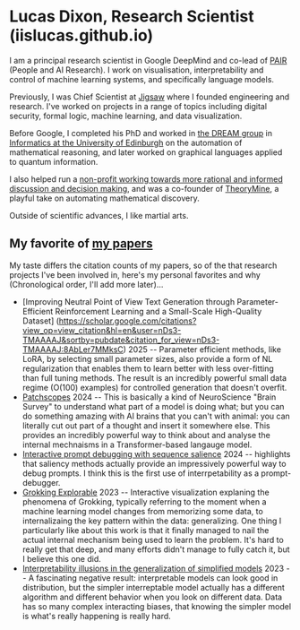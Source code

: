# Lucas Dixon, Research Scientist (iislucas.github.io)

I am a principal research scientist in Google DeepMind and co-lead of [PAIR](pair.withgoogle.com) (People and AI Research). I work on visualisation, interpretability and control of machine learning systems, and specifically language models.

Previously, I was Chief Scientist at [Jigsaw](https://jigsaw.google.com/) where I founded engineering and research. I've worked on projects in a range of topics including digital security, formal logic, machine learning, and data visualization.

Before Google, I completed his PhD and worked in [the DREAM group](https://www.research.ed.ac.uk/en/publications/the-history-of-the-dream-group) in [Informatics at the University of Edinburgh](https://informatics.ed.ac.uk/) on the automation of mathematical reasoning, and later worked on graphical languages applied to quantum information. 

I also helped run a [non-profit working towards more rational and informed discussion and decision making](https://web.archive.org/web/20180315194233/http://www.kenyersel.org/), and was a co-founder of [TheoryMine](https://www.theorymine.com/), a playful take on automating mathematical discovery. 

Outside of scientific advances, I like martial arts.

## My favorite of [my papers](https://scholar.google.com/citations?user=nDs3-TMAAAAJ&hl=en&oi=ao)

My taste differs the citation counts of my papers, so of the that research projects I've been involved in, here's my personal favorites and why (Chronological order, I'll add more later)... 

 * [Improving Neutral Point of View Text Generation through Parameter-Efficient Reinforcement Learning and a Small-Scale High-Quality Dataset] (https://scholar.google.com/citations?view_op=view_citation&hl=en&user=nDs3-TMAAAAJ&sortby=pubdate&citation_for_view=nDs3-TMAAAAJ:8AbLer7MMksC) 2025 -- Parameter efficient methods, like LoRA, by selecting small parameter sizes, also provide a form of NL regularization that enables them to learn better with less over-fitting than full tuning methods. The result is an incredibly powerful small data regime (O(100) examples) for controlled generation that doesn't overfit. 
 * [Patchscopes](https://pair.withgoogle.com/explorables/patchscopes/) 2024 -- This is basically a kind of NeuroScience "Brain Survey" to understand what part of a model is doing what; but you can do something amazing with AI brains that you can't with animal: you can literally cut out part of a thought and insert it somewhere else. This provides an incredibly powerful way to think about and analyse the internal mechnaisms in a Transformer-based langauge model.
 * [Interactive prompt debugging with sequence salience](https://scholar.google.com/citations?view_op=view_citation&hl=en&user=nDs3-TMAAAAJ&sortby=pubdate&citation_for_view=nDs3-TMAAAAJ:WbkHhVStYXYC) 2024 -- highlights that saliency methods actually provide an impressively powerful way to debug prompts. I think this is the first use of interrpetability as a prompt-debugger.
 * [Grokking Explorable](https://pair.withgoogle.com/explorables/grokking/) 2023 -- Interactive visualization explaning the phenomena of Grokking, typically referring to the moment when a machine learning model changes from memorizing some data, to internalizaing the key pattern within the data: generalizing. One thing I particularly like about this work is that it finally managed to nail the actual internal mechanism being used to learn the problem. It's hard to really get that deep, and many efforts didn't manage to fully catch it, but I believe this one did.
 * [Interpretability illusions in the generalization of simplified models](https://scholar.google.com/citations?view_op=view_citation&hl=en&user=nDs3-TMAAAAJ&sortby=pubdate&citation_for_view=nDs3-TMAAAAJ:P5F9QuxV20EC) 2023 -- A fascinating negative result: interpretable models can look good in distribution, but the simpler interreptable model actually has a different algorithm and different behavior when you look on different data. Data has so many complex interacting biases, that knowing the simpler model is what's really happening is really hard.
